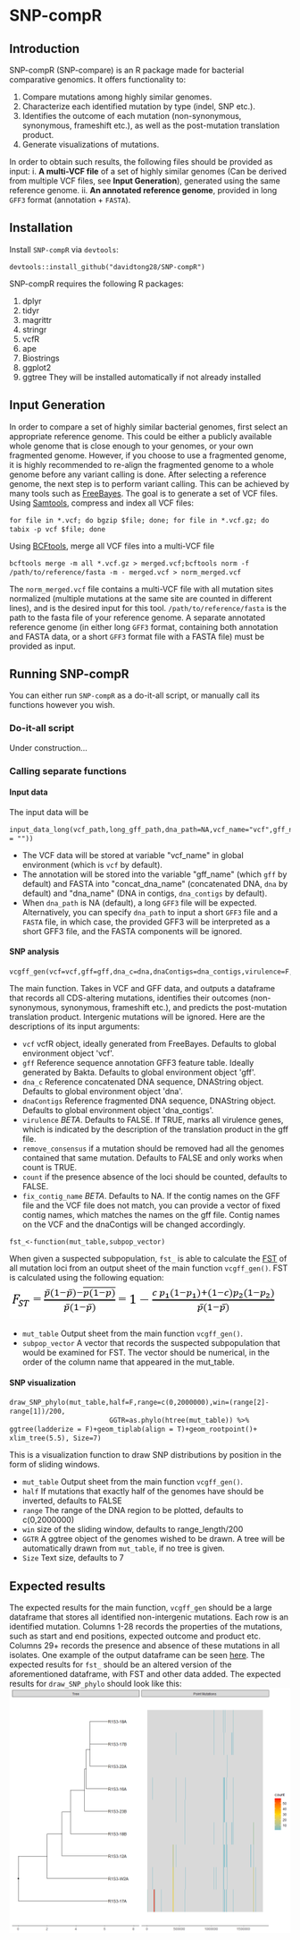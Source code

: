 # SNP-compR

## Introduction
SNP-compR (SNP-compare) is an R package made for bacterial comparative genomics. It offers functionality to:
1. Compare mutations among highly similar genomes.
2. Characterize each identified mutation by type (indel, SNP etc.).
3. Identifies the outcome of each mutation (non-synonymous, synonymous, frameshift etc.), as well as the post-mutation translation product.
4. Generate visualizations of mutations.

In order to obtain such results, the following files should be provided as input:
i. **A multi-VCF file** of a set of highly similar genomes (Can be derived from multiple VCF files, see **Input Generation**), generated using the same reference genome.
ii. **An annotated reference genome**, provided in long `GFF3` format (annotation + `FASTA`).

## Installation
Install `SNP-compR` via `devtools`:
```
devtools::install_github("davidtong28/SNP-compR")
```
SNP-compR requires the following R packages:
1. dplyr
2. tidyr
3. magrittr
4. stringr
5. vcfR
6. ape
7. Biostrings
8. ggplot2
9. ggtree
They will be installed automatically if not already installed

## Input Generation
In order to compare a set of highly similar bacterial genomes, first select an appropriate reference genome. This could be either a publicly available whole genome that is close enough to your genomes, or your own fragmented genome. However, if you choose to use a fragmented genome, it is highly recommended to re-align the fragmented genome to a whole genome before any variant calling is done.
After selecting a reference genome, the next step is to perform variant calling. This can be achieved by many tools such as [FreeBayes](https://github.com/freebayes/freebayes). The goal is to generate a set of VCF files.
Using [Samtools](https://github.com/samtools/samtools), compress and index all VCF files:
```
for file in *.vcf; do bgzip $file; done; for file in *.vcf.gz; do tabix -p vcf $file; done
```
Using [BCFtools](https://samtools.github.io/bcftools/bcftools.html), merge all VCF files into a multi-VCF file
```
bcftools merge -m all *.vcf.gz > merged.vcf;bcftools norm -f /path/to/reference/fasta -m - merged.vcf > norm_merged.vcf
```
The `norm_merged.vcf` file contains a multi-VCF file with all mutation sites normalized (multiple mutations at the same site are counted in different lines), and is the desired input for this tool. `/path/to/reference/fasta` is the path to the fasta file of your reference genome.
A separate annotated reference genome (in either long `GFF3` format, containing both annotation and FASTA data, or a short `GFF3` format file with a FASTA file) must be provided as input.

## Running SNP-compR
You can either run `SNP-compR` as a do-it-all script, or manually call its functions however you wish.
### Do-it-all script
Under construction...
### Calling separate functions
#### Input data
The input data will be 
```
input_data_long(vcf_path,long_gff_path,dna_path=NA,vcf_name="vcf",gff_name="gff",concat_dna_name="dna",dna_name=paste(concat_dna_name,"_contigs",sep = ""))
```
- The VCF data will be stored at variable "vcf_name" in global environment (which is `vcf` by default).
- The annotation will be stored into the variable "gff_name" (which `gff` by default) and FASTA into "concat_dna_name" (concatenated DNA, `dna` by default) and "dna_name" (DNA in contigs, `dna_contigs` by default).
- When `dna_path` is NA (default), a long `GFF3` file will be expected. Alternatively, you can specify `dna_path` to input a short `GFF3` file and a `FASTA` file, in which case, the provided GFF3 will be interpreted as a short GFF3 file, and the FASTA components will be ignored.
#### SNP analysis
```
vcgff_gen(vcf=vcf,gff=gff,dna_c=dna,dnaContigs=dna_contigs,virulence=F,count=F,remove_consensus=F,fix_contig_name=NA)
```
The main function. Takes in VCF and GFF data, and outputs a dataframe that records all CDS-altering mutations, identifies their outcomes (non-synonymous, synonymous, frameshift etc.), and predicts the post-mutation translation product. Intergenic mutations will be ignored. Here are the descriptions of its input arguments:
- `vcf` vcfR object, ideally generated from FreeBayes. Defaults to global environment object 'vcf'.
- `gff` Reference sequence annotation GFF3 feature table. Ideally generated by Bakta. Defaults to global environment object 'gff'.
- `dna_c` Reference concatenated DNA sequence, DNAString object. Defaults to global environment object 'dna'.
- `dnaContigs` Reference fragmented DNA sequence, DNAString object. Defaults to global environment object 'dna_contigs'.
- `virulence` *BETA*. Defaults to FALSE. If TRUE, marks all virulence genes, which is indicated by the description of the translation product in the gff file.
- `remove_consensus` if a mutation should be removed had all the genomes contained that same mutation. Defaults to FALSE and only works when count is TRUE.
- `count` if the presence absence of the loci should be counted, defaults to FALSE.
- `fix_contig_name` *BETA*. Defaults to NA. If the contig names on the GFF file and the VCF file does not match, you can provide a vector of fixed contig names, which matches the names on the gff file. Contig names on the VCF and the dnaContigs will be changed accordingly.
```
fst_<-function(mut_table,subpop_vector)
```
When given a suspected subpopulation, `fst_` is able to calculate the [FST](https://en.wikipedia.org/wiki/Fixation_index) of all mutation loci from an output sheet of the main function `vcgff_gen()`. FST is calculated using the following equation:
![FST equation](FST_equation.png)
- `mut_table` Output sheet from the main function `vcgff_gen()`.
- `subpop_vector` A vector that records the suspected subpopulation that would be examined for FST. The vector should be numerical, in the order of the column name that appeared in the mut_table.
#### SNP visualization
```
draw_SNP_phylo(mut_table,half=F,range=c(0,2000000),win=(range[2]-range[1])/200,
                         GGTR=as.phylo(htree(mut_table)) %>% ggtree(ladderize = F)+geom_tiplab(align = T)+geom_rootpoint()+ xlim_tree(5.5), Size=7)
```
This is a visualization function to draw SNP distributions by position in the form of sliding windows.
- `mut_table` Output sheet from the main function `vcgff_gen()`.
- `half` If mutations that exactly half of the genomes have should be inverted, defaults to FALSE
- `range` The range of the DNA region to be plotted, defaults to c(0,2000000)
- `win` size of the sliding window, defaults to range_length/200
- `GGTR` A ggtree object of the genomes wished to be drawn. A tree will be automatically drawn from `mut_table`, if no tree is given.
- `Size` Text size, defaults to 7

## Expected results
The expected results for the main function, `vcgff_gen` should be a large dataframe that stores all identified non-intergenic mutations. Each row is an identified mutation. Columns 1-28 records the properties of the mutations, such as start and end positions, expected outcome and product etc. Columns 29+ records the presence and absence of these mutations in all isolates. One example of the output dataframe can be seen [here](https://cloud.cidgoh.ca/s/LSpNTQPZCd83mC3).
The expected results for `fst_` should be an altered version of the aforementioned dataframe, with FST and other data added. 
The expected results for `draw_SNP_phylo` should look like this:
![draw_SNP_phylo plot](mutations50_drawSNPphylo.png)



